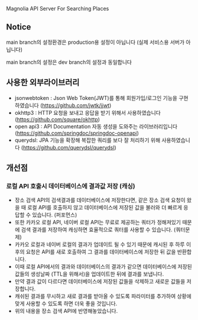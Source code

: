 Magnolia API Server For Searching Places

## Notice
main branch의 설정환경은 production용 설정이 아닙니다 (실제 서비스용 서버가 아닙니다)

main branch의 설정은 dev branch의 설정과 동일합니다

## 사용한 외부라이브러리

- jsonwebtoken : Json Web Token(JWT)를 통해 회원가입/로그인 기능을 구현하였습니다 (https://github.com/jwtk/jjwt)
- okhttp3 : HTTP 요청을 보내고 응답을 받기 위해서 사용하였습니다 (https://github.com/square/okhttp)
- open api3 : API Documentation 자동 생성을 도와주는 라이브러리입니다 (https://github.com/springdoc/springdoc-openapi)
- querydsl: JPA 기능을 확장해 복잡한 쿼리를 보다 잘 처리하기 위해 사용하였습니다 (https://github.com/querydsl/querydsl)

## 개선점

### 로컬 API 호출시 데이터베이스에 결과값 저장 (캐싱)

- 장소 검색 API의 검색결과를 데이터베이스에 저장한다면, 같은 장소 검색 요청이 왔을 때 로컬 API를 호출하지 않고 데이터베이스에 저장된 값을 불러와 더 빠르게 응답할 수 있습니다. (퍼포먼스)
- 또한 카카오 로컬 API, 네이버 로컬 API는 무료로 제공하는 쿼터가 정해져있기 때문에 검색 결과를 저장하여 캐싱하면 효율적으로 쿼터를 사용할 수 있습니다. (쿼터문제)
- 카카오 로컬과 네이버 로컬의 결과가 업데이트 될 수 있기 때문에 캐시된 후 하루 이후의 요청은 API를 새로 호출하여 그 결과를 데이터베이스에 저장한 뒤 값을 반환합니다.
- 이때 로컬 API에서의 결과와 데이터베이스의 결과가 같으면 데이터베이스에 저장된 값들의 생성날짜 (TTL을 위해서)을 업데이트한 뒤에 결과를 보냅니다.
- 만약 결과 값이 다르다면 데이터베이스에 저장된 값들을 삭제하고 새로운 값들을 저장합니다.
- 캐쉬된 결과를 무시하고 새로 결과를 받아올 수 있도록 파라미터를 추가하여 상황에 맞게 사용할 수 있도록 하면 더욱 좋을 것입니다.
- 위의 내용을 장소 검색 API에 반영해놓았습니다.